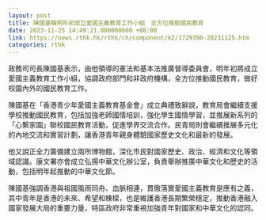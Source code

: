 ```yaml
---
layout: post
title: 陳國基稱明年初成立愛國主義教育工作小組　全方位推動國民教育
date: 2023-11-25 14:49:21.000000000 +08:00
link: https://news.rthk.hk/rthk/ch/component/k2/1729390-20231125.htm
categories: rthk
---
```


政務司司長陳國基表示，由他領導的憲法和基本法推廣督導委員會，明年初將成立愛國主義教育工作小組，協調政府部門和非政府機構，全方位推動國民教育，做好校園內外的國民教育工作。

陳國基在「香港青少年愛國主義教育基金會」成立典禮致辭說，教育局會繼續支援學校推動國民教育，包括加強老師國情培訓，強化學生國情學習，並推展新系列的「心繫家園」聯校國民教育活動，促進學界交流合作。民青局則會繼續推展多元化的內地交流和實習計劃，讓香港青年親身體驗國家歷史文化和最新的發展。

他又說正全力籌備建立兩所博物館，深化市民對國家歷史、政治、經濟和文化等領域認識。康文署亦會成立弘揚中華文化辦公室，負責舉辦推廣中華文化和歷史的活動，包括明年起推動的中華文化節。

陳國基強調香港與祖國風雨同舟、血脈相連，貫徹落實愛國主義教育是應有之義，其中青年是香港的未來、希望和棟樑，也是維護香港長期繁榮穩定，推動香港融入國家發展大局的重要力量，特區政府非常重視加強青年對國家和中華文化的認同。

